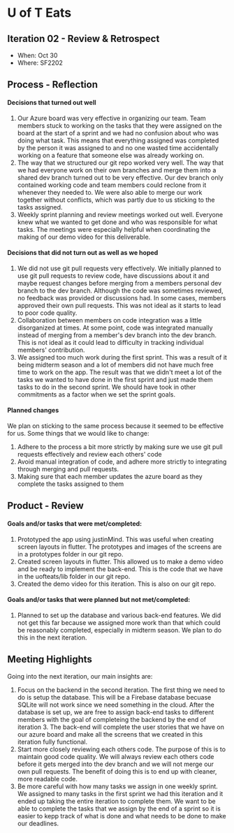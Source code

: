 # U of T Eats

## Iteration 02 - Review & Retrospect

 * When: Oct 30
 * Where: SF2202

## Process - Reflection

#### Decisions that turned out well
 
1. Our Azure board was very effective in organizing our team.  Team members stuck to working on the tasks that they were assigned on the board at the start of a sprint and we had no confusion about who was doing what task.  This means that everything assigned was completed by the person it was assigned to and no one wasted time accidentally working on a feature that someone else was already working on.
2. The way that we structured our git repo worked very well.  The way that we had everyone work on their own branches and merge them into a shared dev branch turned out to be very effective.  Our dev branch only contained working code and team members could reclone from it whenever they needed to.  We were also able to merge our work together without conflicts, which was partly due to us sticking to the tasks assigned.
3. Weekly sprint planning and review meetings worked out well.  Everyone knew what we wanted to get done and who was responsible for what tasks.  The meetings were especially helpful when coordinating the making of our demo video for this deliverable.

#### Decisions that did not turn out as well as we hoped

1. We did not use git pull requests very effectively.  We initially planned to use git pull requests to review code, have discussions about it and maybe request changes before merging from a members personal dev branch to the dev branch.  Although the code was sometimes reviewed, no feedback was provided or discussions had.  In some cases, members approved their own pull requests.  This was not ideal as it starts to lead to poor code quality.
2. Collaboration between members on code integration was a little disorganized at times. At some point, code was integrated manually instead of merging from a member's dev branch into the dev branch. This is not ideal as it could lead to difficulty in tracking individual members' contribution. 
3. We assigned too much work during the first sprint.  This was a result of it being midterm season and a lot of members did not have much free time to work on the app.  The result was that we didn't meet a lot of the tasks we wanted to have done in the first sprint and just made them tasks to do in the second sprint.  We should have took in other commitments as a factor when we set the sprint goals.

#### Planned changes

We plan on sticking to the same process because it seemed to be effective for us. 
Some things that we would like to change: 
1. Adhere to the process a bit more strictly by making sure we use git pull requests effectively and review each others' code 
2. Avoid manual integration of code, and adhere more strictly to integrating through merging and pull requests.
3. Making sure that each member updates the azure board as they complete the tasks assigned to them

## Product - Review

#### Goals and/or tasks that were met/completed:
 
1. Prototyped the app using justinMind.  This was useful when creating screen layouts in flutter.  The prototypes and images of the screens are in a prototypes folder in our git repo.
2. Created screen layouts in flutter.  This allowed us to make a demo video and be ready to implement the back-end.  This is the code that we have in the uofteats/lib folder in our git repo.
3. Created the demo video for this iteration.  This is also on our git repo.

#### Goals and/or tasks that were planned but not met/completed:

1. Planned to set up the database and various back-end features.  We did not get this far because we assigned more work than that which could be reasonably completed, especially in midterm season.  We plan to do this in the next iteration.

## Meeting Highlights

Going into the next iteration, our main insights are:

1. Focus on the backend in the second iteration.  The first thing we need to do is setup the database.  This will be a Firebase database becuase SQLite will not work since we need something in the cloud.  After the database is set up, we are free to assign back-end tasks to different members with the goal of completeing the backend by the end of iteration 3.  The back-end will complete the user stories that we have on our azure board and make all the screens that we created in this iteration fully functional.
2. Start more closely reviewing each others code.  The purpose of this is to maintain good code quality.  We will always review each others code before it gets merged into the dev branch and we will not merge our own pull requests.  The benefit of doing this is to end up with cleaner, more readable code.
3. Be more careful with how many tasks we assign in one weekly sprint.  We assigned to many tasks in the first sprint we had this iteration and it ended up taking the entire iteration to complete them.  We want to be able to complete the tasks that we assign by the end of a sprint so it is easier to kepp track of what is done and what needs to be done to make our deadlines.
